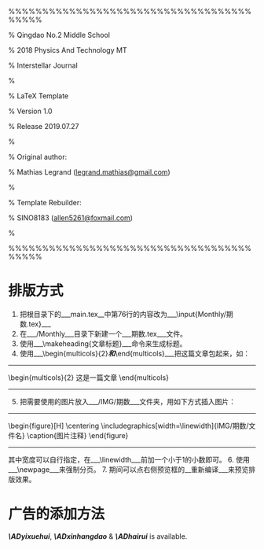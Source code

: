 %%%%%%%%%%%%%%%%%%%%%%%%%%%%%%%%%%%%%%%%%

% Qingdao No.2 Middle School

% 2018 Physics And Technology MT

% Interstellar Journal

%

% LaTeX Template

% Version 1.0

% Release 2019.07.27

%

% Original author:

% Mathias Legrand (legrand.mathias@gmail.com) 

%

% Template Rebuilder:

% SINO8183 (allen5261@foxmail.com)

%

%%%%%%%%%%%%%%%%%%%%%%%%%%%%%%%%%%%%%%%%%

# 排版方式
1. 把根目录下的___main.tex__中第76行的内容改为___\input{Monthly/期数.tex}___
2. 在___/Monthly___目录下新建一个___期数.tex___文件。
3. 使用___\makeheading{文章标题}___命令来生成标题。
4. 使用___\begin{multicols}{2}___和___\end{multicols}___把这篇文章包起来，如：
___
\begin{multicols}{2}
    这是一篇文章
\end{multicols}
___
5. 把需要使用的图片放入___/IMG/期数___文件夹，用如下方式插入图片：
___
\begin{figure}[H]
    \centering
    \includegraphics[width=\linewidth]{IMG/期数/文件名}
    \caption{图片注释}
\end{figure}
___
其中宽度可以自行指定，在___\linewidth___前加一个小于1的小数即可。
6. 使用___\newpage___来强制分页。
7. 期间可以点右侧预览框的__重新编译___来预览排版效果。

# 广告的添加方法
___\ADyixuehui___, ___\ADxinhangdao___ & ___\ADhairui___ is available.
